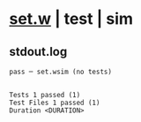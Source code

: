 # [set.w](../../../../../../examples/tests/sdk_tests/std/set.w) | test | sim

## stdout.log
```log
pass ─ set.wsim (no tests)
 
 
Tests 1 passed (1)
Test Files 1 passed (1)
Duration <DURATION>
```

